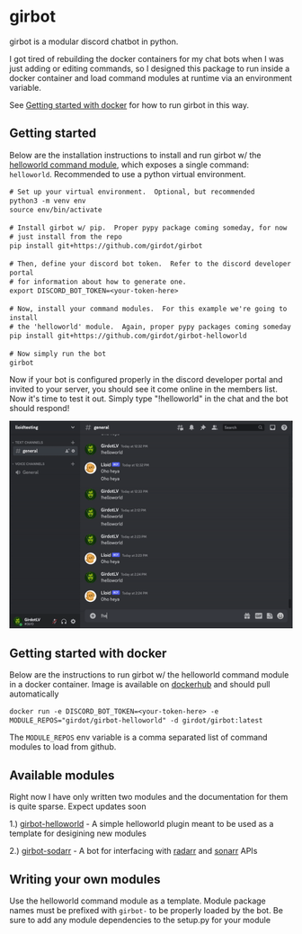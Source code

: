 # girbot

girbot is a modular discord chatbot in python.

I got tired of rebuilding the docker containers for my chat bots when I was just
adding or editing commands, so I designed this package to run inside a docker
container and load command modules at runtime via an environment variable.

See [Getting started with docker](#getting-started-with-docker) for how to run girbot in this way.

## Getting started

Below are the installation instructions to install and run girbot w/ the
[helloworld command module](https://github.com/girdot/girbot-helloworld), which exposes a single command: `helloworld`.
Recommended to use a python virtual environment.

```
# Set up your virtual environment.  Optional, but recommended
python3 -m venv env
source env/bin/activate

# Install girbot w/ pip.  Proper pypy package coming someday, for now
# just install from the repo
pip install git+https://github.com/girdot/girbot

# Then, define your discord bot token.  Refer to the discord developer portal
# for information about how to generate one.
export DISCORD_BOT_TOKEN=<your-token-here>

# Now, install your command modules.  For this example we're going to install
# the 'helloworld' module.  Again, proper pypy packages coming someday
pip install git+https://github.com/girdot/girbot-helloworld

# Now simply run the bot
girbot
```

Now if your bot is configured properly in the discord developer portal and
invited to your server, you should see it come online in the members list.  Now
it's time to test it out.  Simply type "!helloworld" in the chat and the bot
should respond!

![screen-gif](./README-gif.gif)

## Getting started with docker

Below are the instructions to run girbot w/ the helloworld command module in a
docker container.  Image is available on [dockerhub](https://hub.docker.com/repository/docker/girdot/girbot/general) and should pull automatically

```
docker run -e DISCORD_BOT_TOKEN=<your-token-here> -e MODULE_REPOS="girdot/girbot-helloworld" -d girdot/girbot:latest
```

The `MODULE_REPOS` env variable is a comma separated list of command modules to
load from github.

## Available modules

Right now I have only written two modules and the documentation for them is
quite sparse.  Expect updates soon

1.) [girbot-helloworld](https://github.com/girdot/girbot-helloworld) - A simple helloworld plugin meant to be used as a
template for desigining new modules

2.) [girbot-sodarr](https://github.com/girdot/girbot-sodarr) - A bot for interfacing with [radarr](https://radarr.video/) and [sonarr](https://sonarr.tv/) APIs

## Writing your own modules

Use the helloworld command module as a template.  Module package names must be
prefixed with `girbot-` to be properly loaded by the bot.  Be sure to add any
module dependencies to the setup.py for your module
